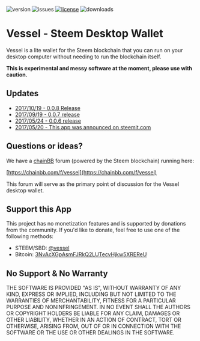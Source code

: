 ![version](https://img.shields.io/github/release/aaroncox/vessel/all.svg)
![issues](https://img.shields.io/github/issues/aaroncox/vessel.svg)
[![license](https://img.shields.io/badge/license-MIT-blue.svg)](https://raw.githubusercontent.com/aaroncox/vessel/master/LICENSE)
![downloads](https://img.shields.io/github/downloads/aaroncox/vessel/total.svg)

# Vessel - Steem Desktop Wallet

Vessel is a lite wallet for the Steem blockchain that you can run on your desktop computer without needing to run the blockchain itself.

**This is experimental and messy software at the moment, please use with caution.**

## Updates

- [2017/10/19 - 0.0.8 Release](https://steemit.com/steem-project/@jesta/vessel-008-configurable-steem-node-new-default-node)
- [2017/09/19 - 0.0.7 release](https://steemit.com/steem-project/@jesta/vessel-007-account-creation-encrypted-memos-bittrex)
- [2017/05/24 - 0.0.6 release](https://steemit.com/steem-project/@jesta/vessel-006-steem-power-delegation)
- [2017/05/20 - This app was announced on steemit.com](https://steemit.com/steem-project/@jesta/vessel-pre-release-looking-for-feedback)

## Questions or ideas?

We have a [chainBB](https://chainbb.com) forum (powered by the Steem blockchain) running here:

[https://chainbb.com/f/vessel](https://chainbb.com/f/vessel)

This forum will serve as the primary point of discussion for the Vessel desktop wallet.

## Support this App

This project has no monetization features and is supported by donations from the community. If you'd like to donate, feel free to use one of the following methods:

- STEEM/SBD: [@vessel](https://steemit.com/@vessel)
- Bitcoin: [3NvAcXGpAsmFJRkQ2LUTecvHjkw5XREReU](https://blockchain.info/address/3NvAcXGpAsmFJRkQ2LUTecvHjkw5XREReU)

## No Support & No Warranty

THE SOFTWARE IS PROVIDED "AS IS", WITHOUT WARRANTY OF ANY KIND, EXPRESS OR
IMPLIED, INCLUDING BUT NOT LIMITED TO THE WARRANTIES OF MERCHANTABILITY,
FITNESS FOR A PARTICULAR PURPOSE AND NONINFRINGEMENT. IN NO EVENT SHALL THE
AUTHORS OR COPYRIGHT HOLDERS BE LIABLE FOR ANY CLAIM, DAMAGES OR OTHER
LIABILITY, WHETHER IN AN ACTION OF CONTRACT, TORT OR OTHERWISE, ARISING
FROM, OUT OF OR IN CONNECTION WITH THE SOFTWARE OR THE USE OR OTHER DEALINGS
IN THE SOFTWARE.
